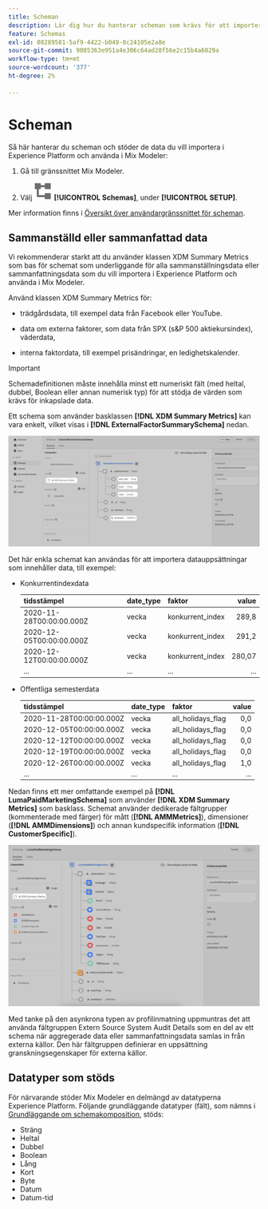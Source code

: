 ```yaml
---
title: Scheman
description: Lär dig hur du hanterar scheman som krävs för att importera data till Mix Modeler.
feature: Schemas
exl-id: 08289581-5af9-4422-b049-8c24105e2a8e
source-git-commit: 9085363e951a4e306c64ad28f56e2c15b4a6029a
workflow-type: tm+mt
source-wordcount: '377'
ht-degree: 2%

---
```


# Scheman

Så här hanterar du scheman och stöder de data du vill importera i Experience Platform och använda i Mix Modeler:

1. Gå till gränssnittet Mix Modeler.

1. Välj ![Scheman](/help/assets//icons/Schemas.svg) **[!UICONTROL Schemas]**, under **[!UICONTROL SETUP]**.

Mer information finns i [Översikt över användargränssnittet för scheman](https://experienceleague.adobe.com/docs/experience-platform/xdm/ui/overview.html?lang=en).

## Sammanställd eller sammanfattad data

Vi rekommenderar starkt att du använder klassen XDM Summary Metrics som bas för schemat som underliggande för alla sammanställningsdata eller sammanfattningsdata som du vill importera i Experience Platform och använda i Mix Modeler.

Använd klassen XDM Summary Metrics för:

- trädgårdsdata, till exempel data från Facebook eller YouTube.

- data om externa faktorer, som data från SPX (s&amp;P 500 aktiekursindex), väderdata,

- interna faktordata, till exempel prisändringar, en ledighetskalender.

>[!IMPORTANT]
>
>Schemadefinitionen måste innehålla minst ett numeriskt fält (med heltal, dubbel, Boolean eller annan numerisk typ) för att stödja de värden som krävs för inkapslade data.

Ett schema som använder basklassen **[!DNL XDM Summary Metrics]** kan vara enkelt, vilket visas i **[!DNL ExternalFactorSummarySchema]** nedan.

![Schema för externa faktorer](/help/assets//external-factors-schema.png)

Det här enkla schemat kan användas för att importera datauppsättningar som innehåller data, till exempel:

- Konkurrentindexdata

  | tidsstämpel | date_type | faktor | value |
  |---|---|---|--:|
  | 2020-11-28T00:00:00.000Z | vecka | konkurrent_index | 289,8 |
  | 2020-12-05T00:00:00.000Z | vecka | konkurrent_index | 291,2 |
  | 2020-12-12T00:00:00.000Z | vecka | konkurrent_index | 280,07 |
  | ... | ... | ... | ... |

- Offentliga semesterdata

  | tidsstämpel | date_type | faktor | value |
  |---|---|---|--:|
  | 2020-11-28T00:00:00.000Z | vecka | all_holidays_flag | 0,0 |
  | 2020-12-05T00:00:00.000Z | vecka | all_holidays_flag | 0,0 |
  | 2020-12-12T00:00:00.000Z | vecka | all_holidays_flag | 0,0 |
  | 2020-12-19T00:00:00.000Z | vecka | all_holidays_flag | 0,0 |
  | 2020-12-26T00:00:00.000Z | vecka | all_holidays_flag | 1,0 |
  | ... | ... | ... | ... |


Nedan finns ett mer omfattande exempel på **[!DNL LumaPaidMarketingSchema]** som använder **[!DNL XDM Summary Metrics]** som basklass. Schemat använder dedikerade fältgrupper (kommenterade med färger) för mått (**[!DNL AMMMetrics]**), dimensioner (**[!DNL AMMDimensions]**) och annan kundspecifik information (**[!DNL CustomerSpecific]**).

![Sammanfattningsschema](/help/assets//summary-schema.png)

Med tanke på den asynkrona typen av profilinmatning uppmuntras det att använda fältgruppen Extern Source System Audit Details som en del av ett schema när aggregerade data eller sammanfattningsdata samlas in från externa källor. Den här fältgruppen definierar en uppsättning granskningsegenskaper för externa källor.


## Datatyper som stöds

För närvarande stöder Mix Modeler en delmängd av datatyperna Experience Platform. Följande grundläggande datatyper (fält), som nämns i [Grundläggande om schemakomposition](https://experienceleague.adobe.com/docs/experience-platform/xdm/schema/composition.html?lang=en#data-type), stöds:

- Sträng
- Heltal
- Dubbel
- Boolean
- Lång
- Kort
- Byte
- Datum
- Datum-tid
